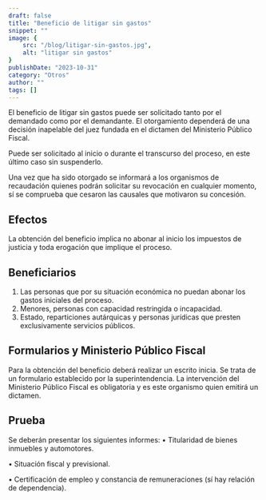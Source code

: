 ```yaml
---
draft: false
title: "Beneficio de litigar sin gastos"
snippet: ""
image: {
    src: "/blog/litigar-sin-gastos.jpg",
    alt: "litigar sin gastos"
}
publishDate: "2023-10-31"
category: "Otros"
author: ""
tags: []
---
```


El beneficio de litigar sin gastos puede ser solicitado tanto por el demandado como por el demandante. El otorgamiento dependerá de una decisión inapelable del juez fundada en el dictamen del Ministerio Público Fiscal.

Puede ser solicitado al inicio o durante el transcurso del proceso, en este último caso sin suspenderlo.

Una vez que ha sido otorgado se informará a los organismos de recaudación quienes podrán solicitar su revocación en cualquier momento, sí se comprueba que cesaron las causales que motivaron su concesión.

## Efectos

La obtención del beneficio implica no abonar al inicio los impuestos de justicia y toda erogación que implique el proceso.

## Beneficiarios

1. Las personas que por su situación económica no puedan abonar los gastos iniciales del proceso.
2. Menores, personas con capacidad restringida o incapacidad.
3. Estado, reparticiones autárquicas y personas jurídicas que presten exclusivamente servicios públicos.

## Formularios y Ministerio Público Fiscal

Para la obtención del beneficio deberá realizar un escrito inicia. Se trata de un formulario establecido por la superintendencia.
La intervención del Ministerio Público Fiscal es obligatoria y es este organismo quien emitirá un dictamen.


## Prueba

Se deberán presentar los siguientes informes:
• Titularidad de bienes inmuebles y automotores.

• Situación fiscal y previsional.

• Certificación de empleo y constancia de remuneraciones (sí hay relación de dependencia).
